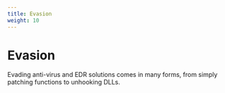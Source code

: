 ```yaml
---
title: Evasion
weight: 10
---
```


# Evasion

Evading anti-virus and EDR solutions comes in many forms, from simply patching functions to unhooking DLLs.
